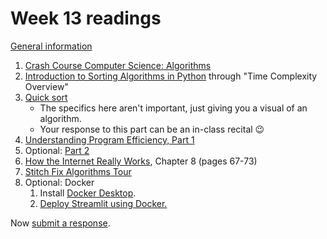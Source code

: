 # Week 13 readings

[General information](../README.md#readings)

1. [Crash Course Computer Science: Algorithms](https://thecrashcourse.com/courses/intro-to-algorithms-crash-course-computer-science-13/)
1. [Introduction to Sorting Algorithms in Python](https://realpython.com/courses/intro-sorting-algorithms/) through "Time Complexity Overview"
1. [Quick sort](https://www.youtube.com/watch?v=ywWBy6J5gz8)
   - The specifics here aren't important, just giving you a visual of an algorithm.
   - Your response to this part can be an in-class recital 😉
1. [Understanding Program Efficiency, Part 1](https://ocw.mit.edu/courses/6-0001-introduction-to-computer-science-and-programming-in-python-fall-2016/resources/lecture-10-understanding-program-efficiency-part-1/)
1. Optional: [Part 2](https://ocw.mit.edu/courses/6-0001-introduction-to-computer-science-and-programming-in-python-fall-2016/resources/lecture-11-understanding-program-efficiency-part-2/)
1. [How the Internet Really Works](../README.md#readings), Chapter 8 (pages 67-73)
1. [Stitch Fix Algorithms Tour](https://algorithms-tour.stitchfix.com/)
1. Optional: Docker
   1. Install [Docker Desktop](https://www.docker.com/).
   1. [Deploy Streamlit using Docker.](https://docs.streamlit.io/deploy/tutorials/docker)

Now [submit a response](../README.md#responses).
